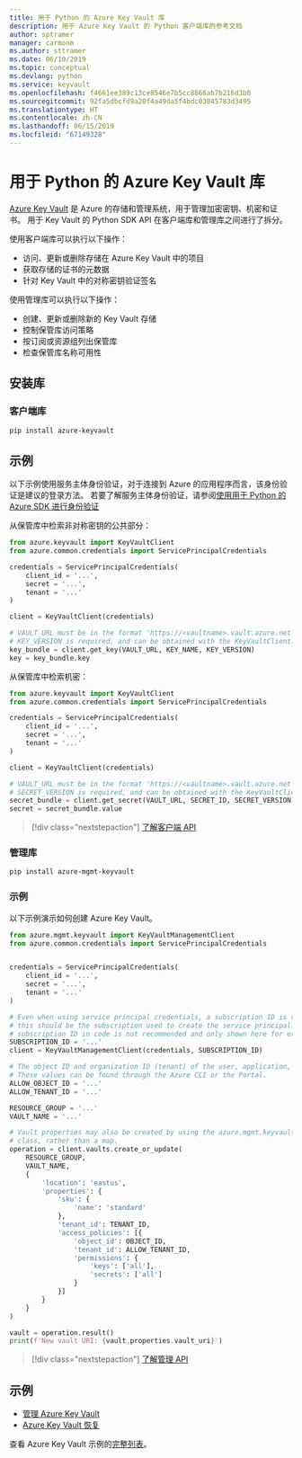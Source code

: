 ```yaml
---
title: 用于 Python 的 Azure Key Vault 库
description: 用于 Azure Key Vault 的 Python 客户端库的参考文档
author: sptramer
manager: carmonm
ms.author: sttramer
ms.date: 06/10/2019
ms.topic: conceptual
ms.devlang: python
ms.service: keyvault
ms.openlocfilehash: f4661ee389c13ce8546e7b5cc8866ab7b216d3b0
ms.sourcegitcommit: 92fa5dbcfd9a20f4a49da5f4bdc03045783d3495
ms.translationtype: HT
ms.contentlocale: zh-CN
ms.lasthandoff: 06/15/2019
ms.locfileid: "67149328"
---
```

# <a name="azure-key-vault-libraries-for-python"></a>用于 Python 的 Azure Key Vault 库

[Azure Key Vault](/azure/key-vault/) 是 Azure 的存储和管理系统，用于管理加密密钥、机密和证书。 用于 Key Vault 的 Python SDK API 在客户端库和管理库之间进行了拆分。

使用客户端库可以执行以下操作：
- 访问、更新或删除存储在 Azure Key Vault 中的项目
- 获取存储的证书的元数据
- 针对 Key Vault 中的对称密钥验证签名

使用管理库可以执行以下操作：
- 创建、更新或删除新的 Key Vault 存储
- 控制保管库访问策略
- 按订阅或资源组列出保管库
- 检查保管库名称可用性

## <a name="install-the-libraries"></a>安装库

### <a name="client-library"></a>客户端库

```bash
pip install azure-keyvault
```

## <a name="examples"></a>示例

以下示例使用服务主体身份验证，对于连接到 Azure 的应用程序而言，该身份验证是建议的登录方法。 若要了解服务主体身份验证，请参阅[使用用于 Python 的 Azure SDK 进行身份验证](https://docs.microsoft.com/en-us/python/azure/python-sdk-azure-authenticate)

从保管库中检索非对称密钥的公共部分：

```python
from azure.keyvault import KeyVaultClient
from azure.common.credentials import ServicePrincipalCredentials

credentials = ServicePrincipalCredentials(
    client_id = '...',
    secret = '...',
    tenant = '...'
)

client = KeyVaultClient(credentials)

# VAULT_URL must be in the format 'https://<vaultname>.vault.azure.net'
# KEY_VERSION is required, and can be obtained with the KeyVaultClient.get_key_versions(self, vault_url, key_name) API
key_bundle = client.get_key(VAULT_URL, KEY_NAME, KEY_VERSION)
key = key_bundle.key
```

从保管库中检索机密：

```python
from azure.keyvault import KeyVaultClient
from azure.common.credentials import ServicePrincipalCredentials

credentials = ServicePrincipalCredentials(
    client_id = '...',
    secret = '...',
    tenant = '...'
)

client = KeyVaultClient(credentials)

# VAULT_URL must be in the format 'https://<vaultname>.vault.azure.net'
# SECRET_VERSION is required, and can be obtained with the KeyVaultClient.get_secret_versions(self, vault_url, secret_id) API
secret_bundle = client.get_secret(VAULT_URL, SECRET_ID, SECRET_VERSION)
secret = secret_bundle.value
```

> [!div class="nextstepaction"]
> [了解客户端 API](/python/api/overview/azure/keyvault/client)

### <a name="management-library"></a>管理库

```bash
pip install azure-mgmt-keyvault
```

### <a name="example"></a>示例

以下示例演示如何创建 Azure Key Vault。 

```python
from azure.mgmt.keyvault import KeyVaultManagementClient
from azure.common.credentials import ServicePrincipalCredentials


credentials = ServicePrincipalCredentials(
    client_id = '...',
    secret = '...',
    tenant = '...'
)

# Even when using service principal credentials, a subscription ID is required. For service principals,
# this should be the subscription used to create the service principal. Storing a token like a valid
# subscription ID in code is not recommended and only shown here for example purposes.
SUBSCRIPTION_ID = '...'
client = KeyVaultManagementClient(credentials, SUBSCRIPTION_ID)

# The object ID and organization ID (tenant) of the user, application, or service principal for access policies.
# These values can be found through the Azure CLI or the Portal.
ALLOW_OBJECT_ID = '...'
ALLOW_TENANT_ID = '...'

RESOURCE_GROUP = '...'
VAULT_NAME = '...'

# Vault properties may also be created by using the azure.mgmt.keyvault.models.VaultCreateOrUpdateParameters
# class, rather than a map. 
operation = client.vaults.create_or_update(
    RESOURCE_GROUP,
    VAULT_NAME,
    {
        'location': 'eastus',
        'properties': {
            'sku': {
                'name': 'standard'
            },
            'tenant_id': TENANT_ID,
            'access_policies': [{
                'object_id': OBJECT_ID,
                'tenant_id': ALLOW_TENANT_ID,
                'permissions': {
                    'keys': ['all'],
                    'secrets': ['all']
                }
            }]
        }
    }
)

vault = operation.result()
print(f'New vault URI: {vault.properties.vault_uri}')
```

> [!div class="nextstepaction"]
> [了解管理 API](/python/api/overview/azure/keyvault/management)

## <a name="samples"></a>示例
* [管理 Azure Key Vault][1] 
* [Azure Key Vault 恢复][2]

[1]: https://azure.microsoft.com/resources/samples/key-vault-python-manage/
[2]: https://azure.microsoft.com/resources/samples/key-vault-recovery-python/

查看 Azure Key Vault 示例的[完整列表](https://azure.microsoft.com/resources/samples/?platform=python&term=key+vault)。 
